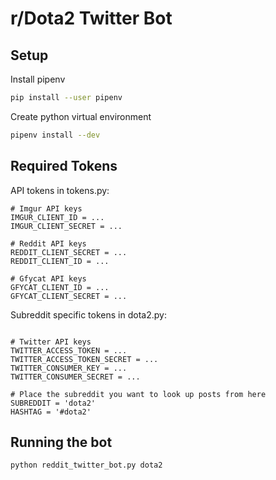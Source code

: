 # r/Dota2 Twitter Bot

## Setup

Install pipenv

```sh
pip install --user pipenv
```

Create python virtual environment

```sh
pipenv install --dev
```

## Required Tokens

API tokens in tokens.py:

```text
# Imgur API keys
IMGUR_CLIENT_ID = ...
IMGUR_CLIENT_SECRET = ...

# Reddit API keys
REDDIT_CLIENT_SECRET = ...
REDDIT_CLIENT_ID = ...

# Gfycat API keys
GFYCAT_CLIENT_ID = ...
GFYCAT_CLIENT_SECRET = ...
```

Subreddit specific tokens in dota2.py:

```text

# Twitter API keys
TWITTER_ACCESS_TOKEN = ...
TWITTER_ACCESS_TOKEN_SECRET = ...
TWITTER_CONSUMER_KEY = ...
TWITTER_CONSUMER_SECRET = ...

# Place the subreddit you want to look up posts from here
SUBREDDIT = 'dota2'
HASHTAG = '#dota2'
```

## Running the bot

```sh
python reddit_twitter_bot.py dota2
```